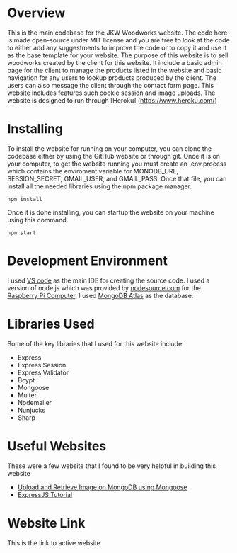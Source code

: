 # Overview
This is the main codebase for the JKW Woodworks website. The code here is made open-source
under MIT license and you are free to look at the code to either add any suggestments to
improve the code or to copy it and use it as the base template for your website. The purpose
of this website is to sell woodworks created by the client for this website. It include a
basic admin page for the client to manage the products listed in the website and basic
navigation for any users to lookup products produced by the client. The users can also
message the client through the contact form page. This website includes features such 
cookie session and image uploads. The website is designed to run through
[Heroku] (https://www.heroku.com/)

# Installing
To install the website for running on your computer, you can clone the codebase either by
using the GitHub website or through git. Once it is on your computer, to get the website
running you must create an .env.process which contains the enviroment variable for
MONODB_URL, SESSION_SECRET, GMAIL_USER, and GMAIL_PASS. Once that file, you can install all 
the needed libraries using the npm package manager.
```
npm install
```
Once it is done installing, you can startup the website on your machine using this command.
```
npm start
```

# Development Environment
I used [VS code](https://code.visualstudio.com/) as the main IDE for creating the source 
code. I used a version of node.js which was provided by
[nodesource.com](https://nodesource.com/) for the
[Raspberry Pi Computer](https://www.raspberrypi.org/). I used
[MongoDB Atlas](https://www.mongodb.com/cloud/atlas) as the database.

# Libraries Used
Some of the key libraries that I used for this website include
* Express
* Express Session
* Express Validator
* Bcypt
* Mongoose
* Multer
* Nodemailer
* Nunjucks
* Sharp

# Useful Websites
These were a few website that I found to be very helpful in building this website
* [Upload and Retrieve Image on MongoDB using Mongoose](https://www.geeksforgeeks.org/upload-and-retrieve-image-on-mongodb-using-mongoose/)
* [ExpressJS Tutorial](https://www.tutorialspoint.com/expressjs/index.htm)

# Website Link
This is the link to active website